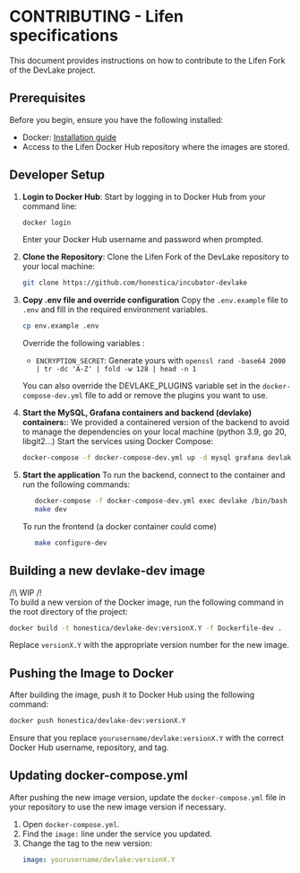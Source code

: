 # CONTRIBUTING - Lifen specifications

This document provides instructions on how to contribute to the Lifen Fork of the DevLake project.

## Prerequisites

Before you begin, ensure you have the following installed:
- Docker: [Installation guide](https://docs.docker.com/get-docker/)
- Access to the Lifen Docker Hub repository where the images are stored.

## Developer Setup

1. **Login to Docker Hub**:
   Start by logging in to Docker Hub from your command line:
   ```bash
   docker login
   ```
   Enter your Docker Hub username and password when prompted.

2. **Clone the Repository**:
    Clone the Lifen Fork of the DevLake repository to your local machine:
    ```bash
    git clone https://github.com/honestica/incubator-devlake
    ```

3. **Copy .env file and override configuration**
    Copy the `.env.example` file to `.env` and fill in the required environment variables.
    ```bash
    cp env.example .env
    ```
    Override the following variables :
    - `ENCRYPTION_SECRET`: Generate yours with `openssl rand -base64 2000 | tr -dc 'A-Z' | fold -w 128 | head -n 1`

    You can also override the DEVLAKE_PLUGINS variable set in the `docker-compose-dev.yml` file to add or remove the plugins you want to use.

4. **Start the MySQL, Grafana containers and backend (devlake) containers:**:
    We provided a containered version of the backend to avoid to manage the dependencies on your local machine (python 3.9, go 20, libgit2...)
    Start the services using Docker Compose:
    ```bash
    docker-compose -f docker-compose-dev.yml up -d mysql grafana devlake
    ```

5. **Start the application**
    To run the backend, connect to the container and run the following commands:
    ```bash
       docker-compose -f docker-compose-dev.yml exec devlake /bin/bash
       make dev
    ```
    To run the frontend (a docker container could come)
    ```bash
       make configure-dev
    ```

## Building a new devlake-dev image

/!\ WIP /!\
To build a new version of the Docker image, run the following command in the root directory of the project:

```bash
docker build -t honestica/devlake-dev:versionX.Y -f Dockerfile-dev .
```
Replace `versionX.Y` with the appropriate version number for the new image.

## Pushing the Image to Docker
After building the image, push it to Docker Hub using the following command:

```bash
docker push honestica/devlake-dev:versionX.Y
```

Ensure that you replace `yourusername/devlake:versionX.Y` with the correct Docker Hub username, repository, and tag.

## Updating docker-compose.yml

After pushing the new image version, update the `docker-compose.yml` file in your repository to use the new image version if necessary.

1. Open `docker-compose.yml`.
2. Find the `image:` line under the service you updated.
3. Change the tag to the new version:
   ```yaml
   image: yourusername/devlake:versionX.Y
   ```
